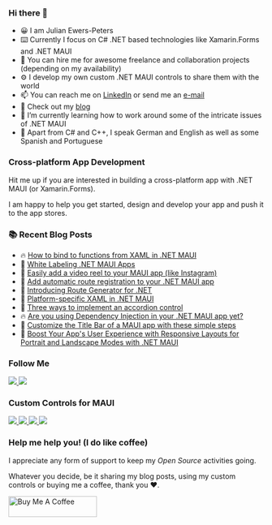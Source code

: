 ### Hi there 👋

- 😀 I am Julian Ewers-Peters
- ⌨️ Currently I focus on C# .NET based technologies like Xamarin.Forms and .NET MAUI
- 🤝 You can hire me for awesome freelance and collaboration projects (depending on my availability)
- ⚙️ I develop my own custom .NET MAUI controls to share them with the world
- 📫 You can reach me on [LinkedIn](https://linkedin.com/in/jewerspeters) or send me an [e-mail](mailto:julian@ewers-peters.de)
- 🔭 Check out my [blog](https://blog.ewers-peters.de)
- 🌱 I’m currently learning how to work around some of the intricate issues of .NET MAUI
- 🤟 Apart from C# and C++, I speak German and English as well as some Spanish and Portuguese

### Cross-platform App Development
Hit me up if you are interested in building a cross-platform app with .NET MAUI (or Xamarin.Forms).

I am happy to help you get started, design and develop your app and push it to the app stores. 

### :books: Recent Blog Posts
<!-- BLOG-POST-LIST:START -->
 - 🔥 [How to bind to functions from XAML in .NET MAUI](https://blog.ewers-peters.de/how-to-bind-to-functions-from-xaml-in-net-maui)
 - 🌮 [White Labeling .NET MAUI Apps](https://blog.ewers-peters.de/white-labeling-net-maui-apps)
 - 🚀 [Easily add a video reel to your MAUI app &lpar;like Instagram&rpar;](https://blog.ewers-peters.de/maui-video-reel)
 - 💯 [Add automatic route registration to your .NET MAUI app](https://blog.ewers-peters.de/add-automatic-route-registration-to-your-net-maui-app)
 - 💯 [Introducing Route Generator for .NET](https://blog.ewers-peters.de/introducing-route-generator-for-net)
 - 💫 [Platform-specific XAML in .NET MAUI](https://blog.ewers-peters.de/platform-specific-xaml-in-net-maui)
 - 💫 [Three ways to implement an accordion control](https://blog.ewers-peters.de/three-ways-to-implement-an-accordion-control)
 - 🔥 [Are you using Dependency Injection in your .NET MAUI app yet?](https://blog.ewers-peters.de/are-you-using-dependency-injection-in-your-net-maui-app-yet)
 - 🌮 [Customize the Title Bar of a MAUI app with these simple steps](https://blog.ewers-peters.de/customize-the-title-bar-of-a-maui-app-with-these-simple-steps)
 - 🌮 [Boost Your App&#39;s User Experience with Responsive Layouts for Portrait and Landscape Modes with .NET MAUI](https://blog.ewers-peters.de/add-responsive-layouts-to-your-maui-app)<!-- BLOG-POST-LIST:END -->

### Follow Me
<div>
    <a href="https://linkedin.com/in/jewerspeters">
        <img src="https://img.shields.io/badge/LinkedIn-blue?logo=linkedin" />
    </a>
    <a href="https://ewerspej.hashnode.dev">
        <img src="https://img.shields.io/badge/Hashnode-Blog-394b54" />
    </a>
</div>

### Custom Controls for MAUI
<div>
    <a href="https://github.com/ewerspej/epj.Expander.Maui">
        <img src="https://img.shields.io/badge/Expander-Maui-brightgreen?logo=github" />
    </a>
    <a href="https://github.com/ewerspej/epj.ProgressBar.Maui">
        <img src="https://img.shields.io/badge/ProgressBar-Maui-brightgreen?logo=github" />
    </a>
    <a href="https://github.com/ewerspej/epj.RadialDial.Maui">
        <img src="https://img.shields.io/badge/RadialDial-Maui-brightgreen?logo=github" />
    </a>
    <a href="https://github.com/ewerspej/epj.CircularGauge.Maui">
        <img src="https://img.shields.io/badge/CircularGauge-Maui-brightgreen?logo=github" />
    </a>
</div>

### Help me help you! (I do like coffee)
I appreciate any form of support to keep my *Open Source* activities going.

Whatever you decide, be it sharing my blog posts, using my custom controls or buying me a coffee, thank you ❤️.

<a href="https://www.buymeacoffee.com/ewerspej" target="_blank"><img src="https://cdn.buymeacoffee.com/buttons/default-yellow.png" alt="Buy Me A Coffee" height="41" width="174"></a>
